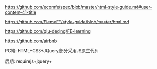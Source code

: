 
https://github.com/ecomfe/spec/blob/master/html-style-guide.md#user-content-41-title

https://github.com/ElemeFE/style-guide/blob/master/html.md

https://github.com/qiu-deqing/FE-learning

https://github.com/airbnb

PC端:  HTML+CSS+JQuery,部分采用JS原生代码

后期:  requirejs+jquery+